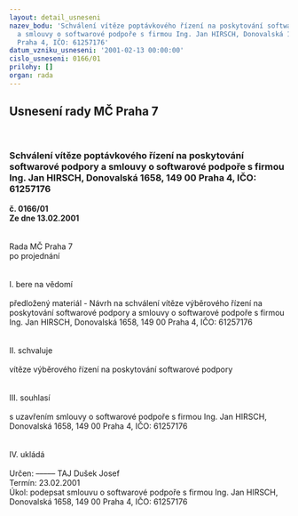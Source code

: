 ```yaml
---
layout: detail_usneseni
nazev_bodu: 'Schválení vítěze poptávkového řízení na poskytování softwarové podpory
  a smlouvy o softwarové podpoře s firmou Ing. Jan HIRSCH, Donovalská 1658, 149 00
  Praha 4, IČO: 61257176'
datum_vzniku_usneseni: '2001-02-13 00:00:00'
cislo_usneseni: 0166/01
prilohy: []
organ: rada
---
```

<div id="ucUsn_pList" class="usn">
	<span><h2>Usnesení rady MČ Praha 7 </h2>
<br></span><div class="standBody">
<span><h3>Schválení vítěze poptávkového řízení na poskytování softwarové podpory a smlouvy o softwarové podpoře s firmou Ing. Jan HIRSCH, Donovalská 1658, 149 00 Praha 4, IČO: 61257176</h3></span><div class="center">
		<strong>č. 0166/01</strong><br>
	</div>
<div class="center">
		<strong>Ze dne 13.02.2001</strong><br><br>
	</div>
<br>Rada MČ Praha 7<br>po projednání<br><br><br>I.	bere na vědomí<br><br> předložený materiál - Návrh na schválení vítěze výběrového řízení na poskytování softwarové podpory a  smlouvy o softwarové podpoře s firmou Ing. Jan HIRSCH, Donovalská 1658, 149 00 Praha 4, IČO: 61257176<br><br><br>II.	schvaluje <br><br>vítěze výběrového řízení  na poskytování softwarové podpory<br><br><br>III.	souhlasí <br><br>s uzavřením smlouvy o softwarové podpoře s firmou Ing. Jan HIRSCH, Donovalská 1658, 149 00 Praha 4, IČO: 61257176<br><br><br>IV.	ukládá <br><br> Určen:	–––––	TAJ Dušek Josef<br>Termín: 23.02.2001<br>Úkol:	podepsat smlouvu o softwarové podpoře s firmou Ing. Jan HIRSCH, Donovalská 1658, 149 00 Praha 4, IČO: 61257176<br> <br><br> <br>
</div>
</div>